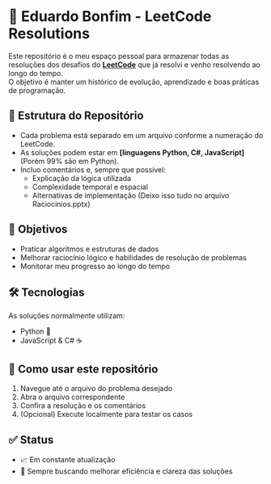 # 🚀 Eduardo Bonfim - LeetCode Resolutions

Este repositório é o meu espaço pessoal para armazenar todas as resoluções dos desafios do **[LeetCode](https://leetcode.com/)** que já resolvi e venho resolvendo ao longo do tempo.  
O objetivo é manter um histórico de evolução, aprendizado e boas práticas de programação.  

## 📂 Estrutura do Repositório
- Cada problema está separado em um arquivo conforme a numeração do LeetCode.
- As soluções podem estar em **[linguagens Python, C#, JavaScript]** (Porém 99% são em Python).
- Incluo comentários e, sempre que possível:
  - Explicação da lógica utilizada
  - Complexidade temporal e espacial
  - Alternativas de implementação
  (Deixo isso tudo no arquivo Raciocinios.pptx)

## 🎯 Objetivos
- Praticar algoritmos e estruturas de dados
- Melhorar raciocínio lógico e habilidades de resolução de problemas
- Monitorar meu progresso ao longo do tempo

## 🛠️ Tecnologias
As soluções normalmente utilizam:
- Python 🐍
- JavaScript & C# ☕

## 📌 Como usar este repositório
1. Navegue até o arquivo do problema desejado
2. Abra o arquivo correspondente
3. Confira a resolução e os comentários
4. (Opcional) Execute localmente para testar os casos

## ✅ Status
- 📈 Em constante atualização
- 🔎 Sempre buscando melhorar eficiência e clareza das soluções
